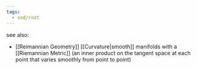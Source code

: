 ```yaml
---
tags:
  - sod/root
---
```

see also:
- [[Reimannian Geometry]]
[[Curvature|smooth]] manifolds with a [[Riemannian Metric]] (an inner product on the tangent space at each point that varies smoothly from point to point)